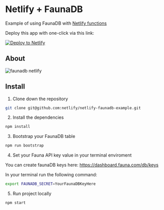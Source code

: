 # Netlify + FaunaDB

Example of using FaunaDB with [Netlify functions](https://www.netlify.com/docs/functions/)

Deploy this app with one-click via this link:

<!-- Markdown snippet -->
[![Deploy to Netlify](https://www.netlify.com/img/deploy/button.svg)](https://app.netlify.com/start/deploy?repository=https://github.com/netlify/netlify-faunadb-example)

## About

![faunadb netlify](https://user-images.githubusercontent.com/532272/42067494-5c4c2b94-7afb-11e8-91b4-0bef66d85584.png)

## Install

1. Clone down the repository

  ```bash
  git clone git@github.com:netlify/netlify-faunadb-example.git
  ```

2. Install the dependencies

  ```bash
  npm install
  ```

3. Bootstrap your FaunaDB table

  ```bash
  npm run bootstrap
  ```

4. Set your Fauna API key value in your terminal enviroment

  You can create faunaDB keys here: https://dashboard.fauna.com/db/keys

  In your terminal run the following command:

  ```bash
  export FAUNADB_SECRET=YourFaunaDBKeyHere
  ```

5. Run project locally

  ```bash
  npm start
  ```
